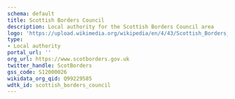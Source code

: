 ```yaml
---
schema: default
title: Scottish Borders Council
description: Local authority for the Scottish Borders Council area 
logo: 'https://upload.wikimedia.org/wikipedia/en/4/43/Scottish_Borders_Council_logo.svg'
type:
- Local authority
portal_url: ''
org_url: https://www.scotborders.gov.uk
twitter_handle: ScotBorders
gss_code: S12000026
wikidata_org_qid: Q99229585
wdtk_id: scottish_borders_council
---
```

